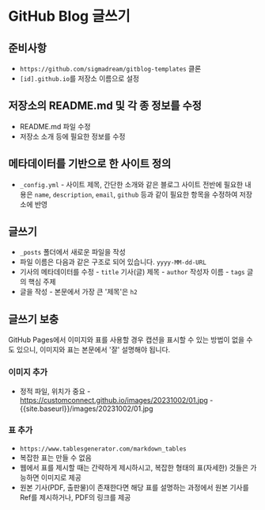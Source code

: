 # GitHub Blog 글쓰기

## 준비사항
- `https://github.com/sigmadream/gitblog-templates` 클론
- `[id].github.io`를 저장소 이름으로 설정

## 저장소의 README.md 및 각 종 정보를 수정
- README.md 파일 수정
- 저장소 소개 등에 필요한 정보를 수정

## 메타데이터를 기반으로 한 사이트 정의
- `_config.yml`
        - 사이트 제목, 간단한 소개와 같은 블로그 사이트 전반에 필요한 내용은
        `name`, `description`, `email`, `github` 등과 같이 필요한 항목을 수정하여 저장소에 반영

## 글쓰기
- `_posts` 폴더에서 새로운 파일을 작성
- 파일 이름은 다음과 같은 구조로 되어 있습니다.
        `yyyy-MM-dd-URL`
- 기사의 메타데이터를 수정
        - `title` 기사(글) 제목
        - `author` 작성자 이름
        - `tags` 글의 핵심 주제
- 글을 작성
        - 본문에서 가장 큰 '제목'은 `h2`

## 글쓰기 보충

GitHub Pages에서 이미지와 표를 사용할 경우 캡션을 표시할 수 있는 방법이 없을 수도 있으니, 이미지와 표는 본문에서 '잘' 설명해야 됩니다.

### 이미지 추가
- 정적 파일, 위치가 중요
        - https://customconnect.github.io/images/20231002/01.jpg
        - {{site.baseurl}}/images/20231002/01.jpg

### 표 추가
- `https://www.tablesgenerator.com/markdown_tables`
- 복잡한 표는 만들 수 없음
- 웹에서 표를 제시할 때는 간략하게 제시하시고, 복잡한 형태의 표(자세한) 것들은 가능하면 이미지로 제공
- 원본 기사(PDF, 출판물)이 존재한다면 해당 표를 설명하는 과정에서 원본 기사를 Ref를 제시하거나, PDF의 링크를 제공